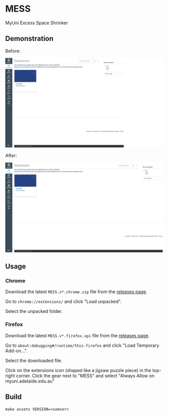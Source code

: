 # MESS

MyUni Excess Space Shrinker

## Demonstration

Before:

![before](docs/media/before.png)

After:

![after](docs/media/after.png)

## Usage

### Chrome

Download the latest `MESS.v*.chrome.zip` file from the [releases page](https://github.com/tinnamchoi/MESS/releases). 

Go to `chrome://extensions/` and click "Load unpacked".

Select the unpacked folder.

### Firefox

Download the latest `MESS.v*.firefox.xpi` file from the [releases page](https://github.com/tinnamchoi/MESS/releases). 

Go to `about:debugging#/runtime/this-firefox` and click "Load Temporary Add-on...".

Select the downloaded file.

Click on the extensions icon (shaped like a jigsaw puzzle piece) in the top-right corner. Click the gear next to "MESS" and select "Always Allow on myuni.adelaide.edu.au"

## Build

```shell
make assets VERSION=<semver>
```
